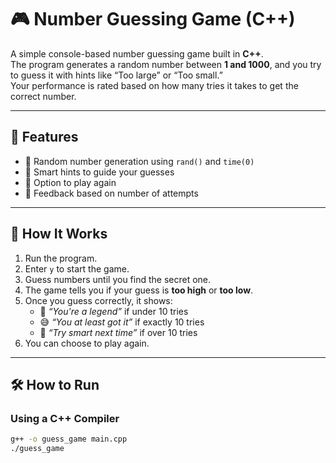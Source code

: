 # 🎮 Number Guessing Game (C++)

A simple console-based number guessing game built in **C++**.  
The program generates a random number between **1 and 1000**, and you try to guess it with hints like “Too large” or “Too small.”  
Your performance is rated based on how many tries it takes to get the correct number.

---

## 🚀 Features
- 🎲 Random number generation using `rand()` and `time(0)`
- 🧠 Smart hints to guide your guesses
- 🔁 Option to play again
- 💬 Feedback based on number of attempts

---

## 🧩 How It Works
1. Run the program.
2. Enter `y` to start the game.
3. Guess numbers until you find the secret one.
4. The game tells you if your guess is **too high** or **too low**.
5. Once you guess correctly, it shows:
   - 👑 *“You're a legend”* if under 10 tries
   - 😅 *“You at least got it”* if exactly 10 tries
   - 🧩 *“Try smart next time”* if over 10 tries
6. You can choose to play again.

---

## 🛠️ How to Run

### Using a C++ Compiler
```bash
g++ -o guess_game main.cpp
./guess_game
